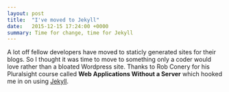 ```yaml
---
layout: post
title:  "I've moved to Jekyll"
date:   2015-12-15 17:24:00 +0000
summary: Time for change, time for Jekyll
---
```


A lot off fellow developers have moved to staticly generated sites for their 
blogs. So I thought it was time to move to something only a coder would love
rather than a bloated Wordpress site. Thanks to Rob Conery for his Pluralsight
course called **Web Applications Without a Server** which hooked me in on using
[Jekyll](http://jekyllrb.com).